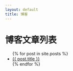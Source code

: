 ```yaml
---
layout: default
title: 博客
---
```


<div class="container">
  <h1 class="mt-4">博客文章列表</h1>
  <ul class="list-group">
    {% for post in site.posts %}
      <li class="list-group-item">
        <a href="{{ post.url | relative_url }}">{{ post.title }}</a>
      </li>
    {% endfor %}
  </ul>
</div>
